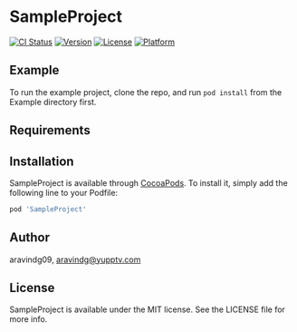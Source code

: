 # SampleProject

[![CI Status](https://img.shields.io/travis/aravindg09/SampleProject.svg?style=flat)](https://travis-ci.org/aravindg09/SampleProject)
[![Version](https://img.shields.io/cocoapods/v/SampleProject.svg?style=flat)](https://cocoapods.org/pods/SampleProject)
[![License](https://img.shields.io/cocoapods/l/SampleProject.svg?style=flat)](https://cocoapods.org/pods/SampleProject)
[![Platform](https://img.shields.io/cocoapods/p/SampleProject.svg?style=flat)](https://cocoapods.org/pods/SampleProject)

## Example

To run the example project, clone the repo, and run `pod install` from the Example directory first.

## Requirements

## Installation

SampleProject is available through [CocoaPods](https://cocoapods.org). To install
it, simply add the following line to your Podfile:

```ruby
pod 'SampleProject'
```

## Author

aravindg09, aravindg@yupptv.com

## License

SampleProject is available under the MIT license. See the LICENSE file for more info.
